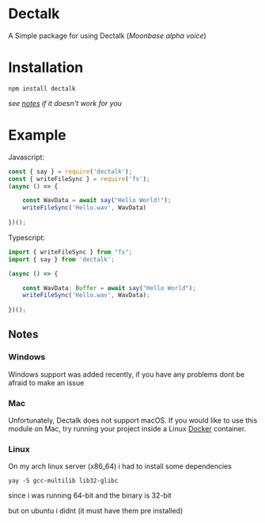 # Dectalk
A Simple package for using Dectalk (_Moonbase alpha voice_)  

# Installation
```sh-session
npm install dectalk
```

_see [notes](#notes) if it doesn't work for you_ 
# Example
Javascript:
```js
const { say } = require('dectalk');
const { writeFileSync } = require('fs');
(async () => {

    const WavData = await say("Hello World!");
    writeFileSync('Hello.wav', WavData)
    
})();
```
Typescript:
```ts
import { writeFileSync } from "fs";
import { say } from 'dectalk';

(async () => {

    const WavData: Buffer = await say("Hello World");
    writeFileSync('Hello.wav', WavData);
    
})();
```

## Notes
### Windows
Windows support was added recently, 
if you have any problems dont be afraid to make an issue

### Mac
Unfortunately, Dectalk does not support macOS.
If you would like to use this module on Mac, try running your project
inside a Linux [Docker](https://www.docker.com/) container.

### Linux
On my arch linux server (x86_64)
i had to install some dependencies
```sh-session
yay -S gcc-multilib lib32-glibc
```
since i was running 64-bit and the binary is 32-bit

but on ubuntu i didnt (it must have them pre installed)
